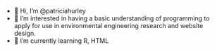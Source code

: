 - 👋 Hi, I’m @patriciahurley
- 👀 I’m interested in having a basic understanding of programming to apply for use in environmental engineering research and website design.
- 🌱 I’m currently learning R, HTML

